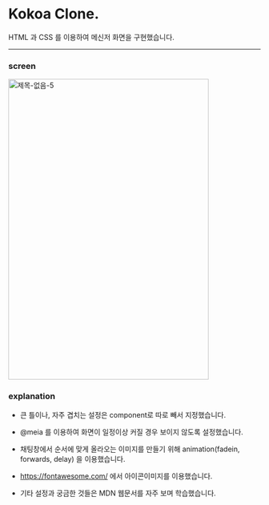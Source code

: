 # Kokoa Clone.

HTML 과 CSS 를 이용하여 메신저 화면을 구현했습니다.



***



### screen


<img src="https://user-images.githubusercontent.com/59306143/101231847-3fc7a980-36f1-11eb-8640-12014e4e3a30.gif" alt="제목-없음-5" width="400" height="600"/>



### explanation


- 큰 틀이나, 자주 겹치는 설정은 component로 따로 빼서 지정했습니다.

- @meia 를 이용하여 화면이 일정이상 커질 경우 보이지 않도록 설정했습니다.

- 채팅창에서 순서에 맞게 올라오는 이미지를 만들기 위해 animation(fadein, forwards, delay) 을 이용했습니다.

- https://fontawesome.com/ 에서 아이콘이미지를 이용했습니다.

- 기타 설정과 궁금한 것들은 MDN 웹문서를 자주 보며 학습했습니다.
